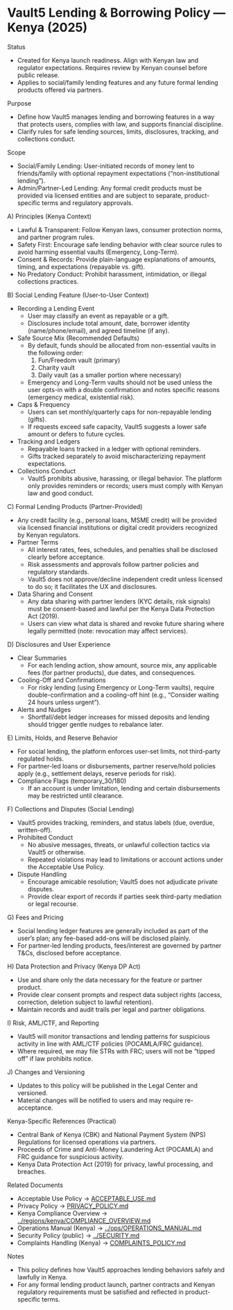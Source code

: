 # Vault5 Lending & Borrowing Policy — Kenya (2025)

Status
- Created for Kenya launch readiness. Align with Kenyan law and regulator expectations. Requires review by Kenyan counsel before public release.
- Applies to social/family lending features and any future formal lending products offered via partners.

Purpose
- Define how Vault5 manages lending and borrowing features in a way that protects users, complies with law, and supports financial discipline.
- Clarify rules for safe lending sources, limits, disclosures, tracking, and collections conduct.

Scope
- Social/Family Lending: User-initiated records of money lent to friends/family with optional repayment expectations (“non-institutional lending”).
- Admin/Partner-Led Lending: Any formal credit products must be provided via licensed entities and are subject to separate, product-specific terms and regulatory approvals.

A) Principles (Kenya Context)
- Lawful & Transparent: Follow Kenyan laws, consumer protection norms, and partner program rules.
- Safety First: Encourage safe lending behavior with clear source rules to avoid harming essential vaults (Emergency, Long-Term).
- Consent & Records: Provide plain-language explanations of amounts, timing, and expectations (repayable vs. gift).
- No Predatory Conduct: Prohibit harassment, intimidation, or illegal collections practices.

B) Social Lending Feature (User-to-User Context)
- Recording a Lending Event
  - User may classify an event as repayable or a gift.
  - Disclosures include total amount, date, borrower identity (name/phone/email), and agreed timeline (if any).
- Safe Source Mix (Recommended Defaults)
  - By default, funds should be allocated from non-essential vaults in the following order:
    1) Fun/Freedom vault (primary)
    2) Charity vault
    3) Daily vault (as a smaller portion where necessary)
  - Emergency and Long-Term vaults should not be used unless the user opts-in with a double confirmation and notes specific reasons (emergency medical, existential risk).
- Caps & Frequency
  - Users can set monthly/quarterly caps for non-repayable lending (gifts).
  - If requests exceed safe capacity, Vault5 suggests a lower safe amount or defers to future cycles.
- Tracking and Ledgers
  - Repayable loans tracked in a ledger with optional reminders.
  - Gifts tracked separately to avoid mischaracterizing repayment expectations.
- Collections Conduct
  - Vault5 prohibits abusive, harassing, or illegal behavior. The platform only provides reminders or records; users must comply with Kenyan law and good conduct.

C) Formal Lending Products (Partner-Provided)
- Any credit facility (e.g., personal loans, MSME credit) will be provided via licensed financial institutions or digital credit providers recognized by Kenyan regulators.
- Partner Terms
  - All interest rates, fees, schedules, and penalties shall be disclosed clearly before acceptance.
  - Risk assessments and approvals follow partner policies and regulatory standards.
  - Vault5 does not approve/decline independent credit unless licensed to do so; it facilitates the UX and disclosures.
- Data Sharing and Consent
  - Any data sharing with partner lenders (KYC details, risk signals) must be consent-based and lawful per the Kenya Data Protection Act (2019).
  - Users can view what data is shared and revoke future sharing where legally permitted (note: revocation may affect services).

D) Disclosures and User Experience
- Clear Summaries
  - For each lending action, show amount, source mix, any applicable fees (for partner products), due dates, and consequences.
- Cooling-Off and Confirmations
  - For risky lending (using Emergency or Long-Term vaults), require double-confirmation and a cooling-off hint (e.g., “Consider waiting 24 hours unless urgent”).
- Alerts and Nudges
  - Shortfall/debt ledger increases for missed deposits and lending should trigger gentle nudges to rebalance later.

E) Limits, Holds, and Reserve Behavior
- For social lending, the platform enforces user-set limits, not third-party regulated holds.
- For partner-led loans or disbursements, partner reserve/hold policies apply (e.g., settlement delays, reserve periods for risk).
- Compliance Flags (temporary_30/180)
  - If an account is under limitation, lending and certain disbursements may be restricted until clearance.

F) Collections and Disputes (Social Lending)
- Vault5 provides tracking, reminders, and status labels (due, overdue, written-off).
- Prohibited Conduct
  - No abusive messages, threats, or unlawful collection tactics via Vault5 or otherwise.
  - Repeated violations may lead to limitations or account actions under the Acceptable Use Policy.
- Dispute Handling
  - Encourage amicable resolution; Vault5 does not adjudicate private disputes.
  - Provide clear export of records if parties seek third-party mediation or legal recourse.

G) Fees and Pricing
- Social lending ledger features are generally included as part of the user’s plan; any fee-based add-ons will be disclosed plainly.
- For partner-led lending products, fees/interest are governed by partner T&Cs, disclosed before acceptance.

H) Data Protection and Privacy (Kenya DP Act)
- Use and share only the data necessary for the feature or partner product.
- Provide clear consent prompts and respect data subject rights (access, correction, deletion subject to lawful retention).
- Maintain records and audit trails per legal and partner obligations.

I) Risk, AML/CTF, and Reporting
- Vault5 will monitor transactions and lending patterns for suspicious activity in line with AML/CTF policies (POCAMLA/FRC guidance).
- Where required, we may file STRs with FRC; users will not be “tipped off” if law prohibits notice.

J) Changes and Versioning
- Updates to this policy will be published in the Legal Center and versioned.
- Material changes will be notified to users and may require re-acceptance.

Kenya-Specific References (Practical)
- Central Bank of Kenya (CBK) and National Payment System (NPS) Regulations for licensed operations via partners.
- Proceeds of Crime and Anti-Money Laundering Act (POCAMLA) and FRC guidance for suspicious activity.
- Kenya Data Protection Act (2019) for privacy, lawful processing, and breaches.

Related Documents
- Acceptable Use Policy → [ACCEPTABLE_USE.md](./ACCEPTABLE_USE.md)
- Privacy Policy → [PRIVACY_POLICY.md](./PRIVACY_POLICY.md)
- Kenya Compliance Overview → [../regions/kenya/COMPLIANCE_OVERVIEW.md](../regions/kenya/COMPLIANCE_OVERVIEW.md)
- Operations Manual (Kenya) → [../ops/OPERATIONS_MANUAL.md](../ops/OPERATIONS_MANUAL.md)
- Security Policy (public) → [../SECURITY.md](../SECURITY.md)
- Complaints Handling (Kenya) → [COMPLAINTS_POLICY.md](./COMPLAINTS_POLICY.md)

Notes
- This policy defines how Vault5 approaches lending behaviors safely and lawfully in Kenya.
- For any formal lending product launch, partner contracts and Kenyan regulatory requirements must be satisfied and reflected in product-specific terms.
